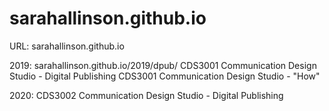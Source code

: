 # sarahallinson.github.io


URL:
sarahallinson.github.io


2019:
sarahallinson.github.io/2019/dpub/
CDS3001 Communication Design Studio - Digital Publishing
CDS3001 Communication Design Studio - "How"


2020:
CDS3002 Communication Design Studio - Digital Publishing
